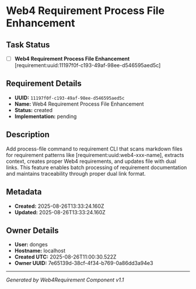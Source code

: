# Web4 Requirement Process File Enhancement

## Task Status
- [ ] **Web4 Requirement Process File Enhancement** [requirement:uuid:11197f0f-c193-49af-98ee-d546595aed5c]

## Requirement Details

- **UUID:** `11197f0f-c193-49af-98ee-d546595aed5c`
- **Name:** Web4 Requirement Process File Enhancement
- **Status:** created
- **Implementation:** pending

## Description

Add process-file command to requirement CLI that scans markdown files for requirement patterns like [requirement:uuid:web4-xxx-name], extracts context, creates proper Web4 requirements, and updates file with dual links. This feature enables batch processing of requirement documentation and maintains traceability through proper dual link format.

## Metadata

- **Created:** 2025-08-26T13:33:24.160Z
- **Updated:** 2025-08-26T13:33:24.160Z

## Owner Details

- **User:** donges
- **Hostname:** localhost
- **Created UTC:** 2025-08-26T11:00:30.522Z
- **Owner UUID:** 7e65139d-38cf-4f34-b769-0a86dd3a94e3

---

*Generated by Web4Requirement Component v1.1*